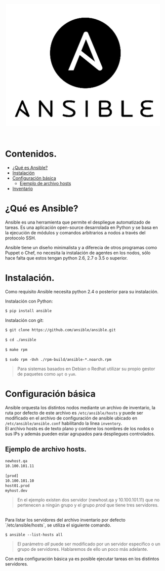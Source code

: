 <p align="center"><img src="https://raw.githubusercontent.com/coneking/trabajo/desarrollo/Ansible/images/ansible-logo.png" width="500" /></p>

<br>

# Contenidos.

- [¿Qué es Ansible?](#que-es-ansible)
- [Instalación](#instalacion)
- [Configuración básica](#configuracion-basica)
	- [Ejemplo de archivo hosts](#ejemplo-de-archivo-hosts)
- [Inventario](/Ansible/Inventario.md)

# ¿Qué es Ansible?

Ansible es una herramienta que permite el despliegue automatizado de tareas. Es una aplicación open-source desarrolada en Python y se basa en la ejecución de módulos y comandos arbitrarios a nodos a través del protocolo SSH.<br>

Ansible tiene un diseño minimalista y a diferecia de otros programas como Puppet o Chef, no necesita la instalación de agentes en los nodos, sólo hace falta que estos tengan python 2.6, 2.7 o 3.5 o superior.<br>


# Instalación.

Como requisito Ansible necesita python 2.4 o posterior para su instalación.<br>

Instalación con Python:

```python
$ pip install ansible
```


Instalación con git:

```git
$ git clone https://github.com/ansible/ansible.git

$ cd ./ansible

$ make rpm

$ sudo rpm -Uvh ./rpm-build/ansible-*.noarch.rpm
```

>Para sistemas basados en Debian o Redhat utilizar su propio gestor de paquetes como `apt` o `yum`.


# Configuración básica

Ansible orquesta los distintos nodos mediante un archivo de inventario, la ruta por defecto de este archivo es `/etc/ansible/hosts` y puede ser modificado en el archivo de configuración de ansible ubicado en `/etc/ansible/ansible.conf` habilitando la línea `inventory`.<br>
El archivo hosts es de texto plano y contiene los nombres de los nodos o sus IPs y además pueden estar agrupados para despliegues controlados.<br>

## Ejemplo de archivo hosts.

```
newhost.qa
10.100.101.11

[prod]
10.100.101.10
host01.prod
myhost.dev

```
>En el ejemplo existen dos servidor (newhost.qa y 10.100.101.11) que no pertenecen a ningún grupo y el grupo *prod* que tiene tres servidores.

<br>
Para listar los servidores del archivo inventario por defecto `/etc/ansible/hosts`, se utiliza el siguiente comando.

```
$ ansible --list-hosts all
```
>El parámetro *all* puede ser modificado por un servidor específico o un grupo de servidores. Hablaremos de ello un poco más adelante.

Con esta configuración básica ya es posible ejecutar tareas en los distintos servidores.
